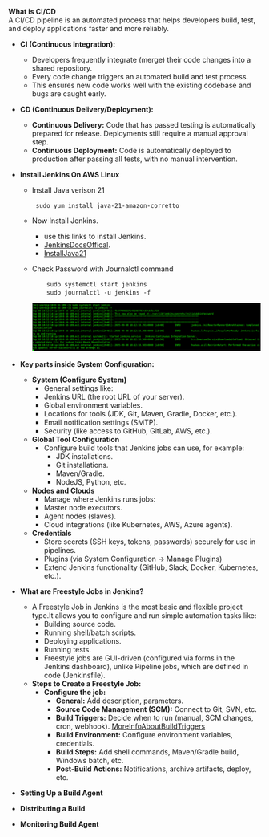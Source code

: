 **What is CI/CD**  
A CI/CD pipeline is an automated process that helps developers build, test, and deploy applications faster and more reliably.

* **CI (Continuous Integration):**
    * Developers frequently integrate (merge) their code changes into a shared repository.
    * Every code change triggers an automated build and test process.
    * This ensures new code works well with the existing codebase and bugs are caught early.
* **CD (Continuous Delivery/Deployment):**
    * **Continuous Delivery:** Code that has passed testing is automatically prepared for release. Deployments still require a manual approval step.
    * **Continuous Deployment:** Code is automatically deployed to production after passing all tests, with no manual intervention.


* **Install Jenkins On AWS Linux**
    * Install Java verison 21 
        ``` 
         sudo yum install java-21-amazon-corretto
        ```
    * Now Install Jenkins.
        * use this links to install Jenkins.
        * [JenkinsDocsOffical](https://www.jenkins.io/doc/book/installing/linux/).
        * [InstallJava21](https://docs.aws.amazon.com/corretto/latest/corretto-21-ug/amazon-linux-install.html) 
    * Check Password with Journalctl command

        ```
            sudo systemctl start jenkins
            sudo journalctl -u jenkins -f
        ```
        ![OutPut](./img/2025-09-08_23-44.png)
* **Key parts inside System Configuration:**
    * **System (Configure System)**
        * General settings like:
        * Jenkins URL (the root URL of your server).
        * Global environment variables.
        * Locations for tools (JDK, Git, Maven, Gradle, Docker, etc.).
        * Email notification settings (SMTP).
        * Security (like access to GitHub, GitLab, AWS, etc.).
    * **Global Tool Configuration**
        * Configure build tools that Jenkins jobs can use, for example:
            * JDK installations.
            * Git installations.
            * Maven/Gradle.
            * NodeJS, Python, etc.
    * **Nodes and Clouds**
        * Manage where Jenkins runs jobs:
        * Master node executors.
        * Agent nodes (slaves).
        * Cloud integrations (like Kubernetes, AWS, Azure agents).
    * **Credentials**
        * Store secrets (SSH keys, tokens, passwords) securely for use in pipelines.
        * Plugins (via System Configuration → Manage Plugins)
        * Extend Jenkins functionality (GitHub, Slack, Docker, Kubernetes, etc.).

* **What are Freestyle Jobs in Jenkins?**
    * A Freestyle Job in Jenkins is the most basic and flexible project type.It allows you to configure and run simple automation tasks like:
        * Building source code.
        * Running shell/batch scripts.
        * Deploying applications.
        * Running tests.
        * Freestyle jobs are GUI-driven (configured via forms in the Jenkins dashboard), unlike Pipeline jobs, which are defined in code (Jenkinsfile).
    * **Steps to Create a Freestyle Job:**
        * **Configure the job:**  
            * **General:** Add description, parameters.
            * **Source Code Management (SCM):** Connect to Git, SVN, etc.
            * **Build Triggers:** Decide when to run (manual, SCM changes, cron, webhook). [MoreInfoAboutBuildTriggers]([text](https://codefresh.io/learn/jenkins/9-jenkins-build-triggers-and-how-to-use-them-effectively/#:~:text=Build%20triggers%20in%20Jenkins%20cover,reliability%20of%20software%20delivery%20pipelines.))
            * **Build Environment:** Configure environment variables, credentials.
            * **Build Steps:** Add shell commands, Maven/Gradle build, Windows batch, etc.
            * **Post-Build Actions:** Notifications, archive artifacts, deploy, etc.


* **Setting Up a Build Agent**
* **Distributing a Build**
* **Monitoring Build Agent**